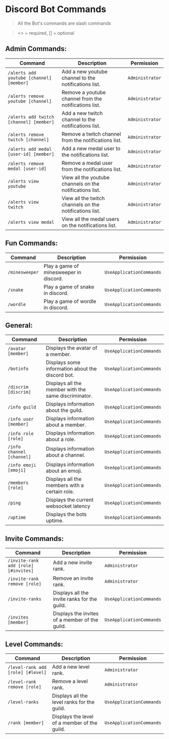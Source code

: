# Discord Bot Commands

>All the Bot's commands are slash commands

><> = required, [] = optional

## Admin Commands:

|	Command	| Description	| Permission | 
--------------------|--------------|-----
| `/alerts add youtube [channel] [member]`      | Add a new youtube channel to the notifications list.        | `Administrator` | 
| `/alerts remove youtube [channel]`      | Remove a youtube channel from the notifications list.        | `Administrator` | 
| `/alerts add twitch [channel] [member]`      | Add a new twitch channel to the notifications list.        | `Administrator` | 
| `/alerts remove twitch [channel]`      | Remove a twitch channel from the notifications list.        | `Administrator` | 
| `/alerts add medal [user-id] [member]`      | Add a new medal user to the notifications list.        | `Administrator` | 
| `/alerts remove medal [user-id]`      | Remove a medal user from the notifications list.        | `Administrator` | 
| `/alerts view youtube`      | View all the youtube channels on the notifications list.        | `Administrator` | 
| `/alerts view twitch`      | View all the twitch channels on the notifications list.        | `Administrator` | 
| `/alerts view medal`      | View all the medal users on the notifications list.        | `Administrator` | 




## Fun Commands:
|	Command	| Description	| Permission | 
--------------------|--------------|-----
| `/minesweeper`      | Play a game of minesweeper in discord.        | `UseApplicationCommands` |
| `/snake`      | Play a game of snake in discord.        | `UseApplicationCommands` | 
| `/wordle`      | Play a game of wordle in discord.        | `UseApplicationCommands` | 


## General:
|	Command	| Description	| Permission | 
--------------------|--------------|-----
| `/avatar [member]`      | Displays the avatar of a member.        | `UseApplicationCommands` | 
| `/botinfo`      | Displays some information about the discord bot.        | `UseApplicationCommands` | 
| `/discrim [discrim]`      | Displays all the member with the same discriminator.        | `UseApplicationCommands` |
| `/info guild`      | Displays information about the guild.        | `UseApplicationCommands` | 
| `/info user [member]`      | Displays information about a member.        | `UseApplicationCommands` | 
| `/info role [role]`      | Displays information about a role.        | `UseApplicationCommands` | 
| `/info channel [channel]`      | Displays information about a channel.        | `UseApplicationCommands` | 
| `/info emoji [emoji]`      | Displays information about an emoji.        | `UseApplicationCommands` | 
| `/members [role]`      | Displays all the members with a certain role.        | `UseApplicationCommands` | 
| `/ping`      | Displays the current websocket latency        | `UseApplicationCommands` | 
| `/uptime`      | Displays the bots uptime.        | `UseApplicationCommands` | 


## Invite Commands:
|	Command	| Description	| Permission | 
--------------------|--------------|-----
| `/invite-rank add [role] [#invites]`      | Add a new invite rank.        | `Administrator` | 
| `/invite-rank remove [role]`      | Remove an invite rank.       | `Administrator` | 
| `/invite-ranks`      | Displays all the invite ranks for the guild.       | `UseApplicationCommands` | 
| `/invites [member]`      | Displays the invites of a member of the guild.        | `UseApplicationCommands` |


## Level Commands:
|	Command	| Description	| Permission | 
--------------------|--------------|-----
| `/level-rank add [role] [#level]`      | Add a new level rank.        | `Administrator` | 
| `/level-rank remove [role]`      | Remove a level rank.       | `Administrator` | 
| `/level-ranks`      | Displays all the level ranks for the guild.       | `UseApplicationCommands` | 
| `/rank [member]`      | Displays the level of a member of the guild.        | `UseApplicationCommands` | 
